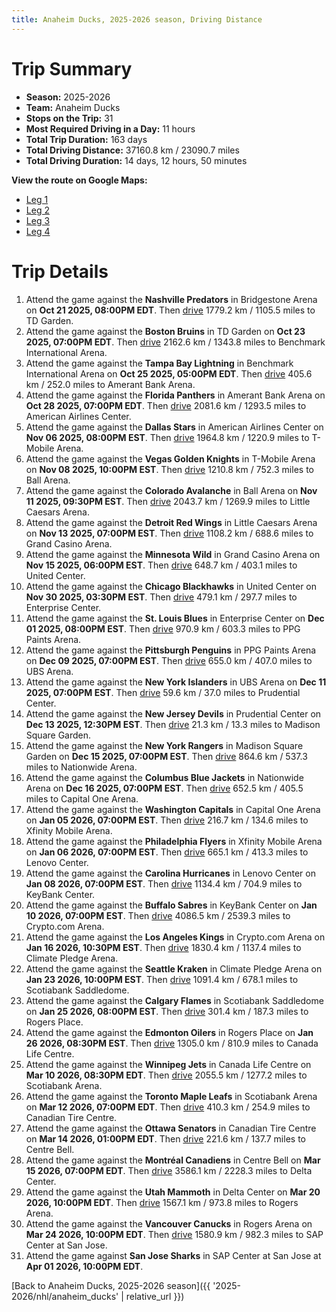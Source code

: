 ```yaml
---
title: Anaheim Ducks, 2025-2026 season, Driving Distance
---
```


# Trip Summary
- **Season:** 2025-2026
- **Team:** Anaheim Ducks
- **Stops on the Trip:** 31
- **Most Required Driving in a Day:** 11 hours
- **Total Trip Duration:** 163 days
- **Total Driving Distance:** 37160.8 km / 23090.7 miles
- **Total Driving Duration:** 14 days, 12 hours, 50 minutes

**View the route on Google Maps:**
- [Leg 1](https://www.google.com/maps/dir/Bridgestone+Arena+Nashville/TD+Garden+Boston/Benchmark+International+Arena+Tampa+Bay/Amerant+Bank+Arena+Florida/American+Airlines+Center+Dallas/T-Mobile+Arena+Vegas/Ball+Arena+Colorado/Little+Caesars+Arena+Detroit/Grand+Casino+Arena+Minnesota/United+Center+Chicago)
- [Leg 2](https://www.google.com/maps/dir/United+Center+Chicago/Enterprise+Center+St.+Louis/PPG+Paints+Arena+Pittsburgh/UBS+Arena+New+York/Prudential+Center+New+Jersey/Madison+Square+Garden+New+York/Nationwide+Arena+Columbus/Capital+One+Arena+Washington/Xfinity+Mobile+Arena+Philadelphia/Lenovo+Center+Carolina)
- [Leg 3](https://www.google.com/maps/dir/Lenovo+Center+Carolina/KeyBank+Center+Buffalo/Crypto.com+Arena+Los+Angeles/Climate+Pledge+Arena+Seattle/Scotiabank+Saddledome+Calgary/Rogers+Place+Edmonton/Canada+Life+Centre+Winnipeg/Scotiabank+Arena+Toronto/Canadian+Tire+Centre+Ottawa/Centre+Bell+Montréal)
- [Leg 4](https://www.google.com/maps/dir/Centre+Bell+Montréal/Delta+Center+Utah/Rogers+Arena+Vancouver/SAP+Center+at+San+Jose+San+Jose)

# Trip Details
1. Attend the game against the **Nashville Predators** in Bridgestone Arena on **Oct 21 2025, 08:00PM EDT**. Then [drive](https://www.google.com/maps/dir/Bridgestone+Arena+Nashville/TD+Garden+Boston) 1779.2 km / 1105.5 miles to TD Garden.
2. Attend the game against the **Boston Bruins** in TD Garden on **Oct 23 2025, 07:00PM EDT**. Then [drive](https://www.google.com/maps/dir/TD+Garden+Boston/Benchmark+International+Arena+Tampa+Bay) 2162.6 km / 1343.8 miles to Benchmark International Arena.
3. Attend the game against the **Tampa Bay Lightning** in Benchmark International Arena on **Oct 25 2025, 05:00PM EDT**. Then [drive](https://www.google.com/maps/dir/Benchmark+International+Arena+Tampa+Bay/Amerant+Bank+Arena+Florida) 405.6 km / 252.0 miles to Amerant Bank Arena.
4. Attend the game against the **Florida Panthers** in Amerant Bank Arena on **Oct 28 2025, 07:00PM EDT**. Then [drive](https://www.google.com/maps/dir/Amerant+Bank+Arena+Florida/American+Airlines+Center+Dallas) 2081.6 km / 1293.5 miles to American Airlines Center.
5. Attend the game against the **Dallas Stars** in American Airlines Center on **Nov 06 2025, 08:00PM EST**. Then [drive](https://www.google.com/maps/dir/American+Airlines+Center+Dallas/T-Mobile+Arena+Vegas) 1964.8 km / 1220.9 miles to T-Mobile Arena.
6. Attend the game against the **Vegas Golden Knights** in T-Mobile Arena on **Nov 08 2025, 10:00PM EST**. Then [drive](https://www.google.com/maps/dir/T-Mobile+Arena+Vegas/Ball+Arena+Colorado) 1210.8 km / 752.3 miles to Ball Arena.
7. Attend the game against the **Colorado Avalanche** in Ball Arena on **Nov 11 2025, 09:30PM EST**. Then [drive](https://www.google.com/maps/dir/Ball+Arena+Colorado/Little+Caesars+Arena+Detroit) 2043.7 km / 1269.9 miles to Little Caesars Arena.
8. Attend the game against the **Detroit Red Wings** in Little Caesars Arena on **Nov 13 2025, 07:00PM EST**. Then [drive](https://www.google.com/maps/dir/Little+Caesars+Arena+Detroit/Grand+Casino+Arena+Minnesota) 1108.2 km / 688.6 miles to Grand Casino Arena.
9. Attend the game against the **Minnesota Wild** in Grand Casino Arena on **Nov 15 2025, 06:00PM EST**. Then [drive](https://www.google.com/maps/dir/Grand+Casino+Arena+Minnesota/United+Center+Chicago) 648.7 km / 403.1 miles to United Center.
10. Attend the game against the **Chicago Blackhawks** in United Center on **Nov 30 2025, 03:30PM EST**. Then [drive](https://www.google.com/maps/dir/United+Center+Chicago/Enterprise+Center+St.+Louis) 479.1 km / 297.7 miles to Enterprise Center.
11. Attend the game against the **St. Louis Blues** in Enterprise Center on **Dec 01 2025, 08:00PM EST**. Then [drive](https://www.google.com/maps/dir/Enterprise+Center+St.+Louis/PPG+Paints+Arena+Pittsburgh) 970.9 km / 603.3 miles to PPG Paints Arena.
12. Attend the game against the **Pittsburgh Penguins** in PPG Paints Arena on **Dec 09 2025, 07:00PM EST**. Then [drive](https://www.google.com/maps/dir/PPG+Paints+Arena+Pittsburgh/UBS+Arena+New+York) 655.0 km / 407.0 miles to UBS Arena.
13. Attend the game against the **New York Islanders** in UBS Arena on **Dec 11 2025, 07:00PM EST**. Then [drive](https://www.google.com/maps/dir/UBS+Arena+New+York/Prudential+Center+New+Jersey) 59.6 km / 37.0 miles to Prudential Center.
14. Attend the game against the **New Jersey Devils** in Prudential Center on **Dec 13 2025, 12:30PM EST**. Then [drive](https://www.google.com/maps/dir/Prudential+Center+New+Jersey/Madison+Square+Garden+New+York) 21.3 km / 13.3 miles to Madison Square Garden.
15. Attend the game against the **New York Rangers** in Madison Square Garden on **Dec 15 2025, 07:00PM EST**. Then [drive](https://www.google.com/maps/dir/Madison+Square+Garden+New+York/Nationwide+Arena+Columbus) 864.6 km / 537.3 miles to Nationwide Arena.
16. Attend the game against the **Columbus Blue Jackets** in Nationwide Arena on **Dec 16 2025, 07:00PM EST**. Then [drive](https://www.google.com/maps/dir/Nationwide+Arena+Columbus/Capital+One+Arena+Washington) 652.5 km / 405.5 miles to Capital One Arena.
17. Attend the game against the **Washington Capitals** in Capital One Arena on **Jan 05 2026, 07:00PM EST**. Then [drive](https://www.google.com/maps/dir/Capital+One+Arena+Washington/Xfinity+Mobile+Arena+Philadelphia) 216.7 km / 134.6 miles to Xfinity Mobile Arena.
18. Attend the game against the **Philadelphia Flyers** in Xfinity Mobile Arena on **Jan 06 2026, 07:00PM EST**. Then [drive](https://www.google.com/maps/dir/Xfinity+Mobile+Arena+Philadelphia/Lenovo+Center+Carolina) 665.1 km / 413.3 miles to Lenovo Center.
19. Attend the game against the **Carolina Hurricanes** in Lenovo Center on **Jan 08 2026, 07:00PM EST**. Then [drive](https://www.google.com/maps/dir/Lenovo+Center+Carolina/KeyBank+Center+Buffalo) 1134.4 km / 704.9 miles to KeyBank Center.
20. Attend the game against the **Buffalo Sabres** in KeyBank Center on **Jan 10 2026, 07:00PM EST**. Then [drive](https://www.google.com/maps/dir/KeyBank+Center+Buffalo/Crypto.com+Arena+Los+Angeles) 4086.5 km / 2539.3 miles to Crypto.com Arena.
21. Attend the game against the **Los Angeles Kings** in Crypto.com Arena on **Jan 16 2026, 10:30PM EST**. Then [drive](https://www.google.com/maps/dir/Crypto.com+Arena+Los+Angeles/Climate+Pledge+Arena+Seattle) 1830.4 km / 1137.4 miles to Climate Pledge Arena.
22. Attend the game against the **Seattle Kraken** in Climate Pledge Arena on **Jan 23 2026, 10:00PM EST**. Then [drive](https://www.google.com/maps/dir/Climate+Pledge+Arena+Seattle/Scotiabank+Saddledome+Calgary) 1091.4 km / 678.1 miles to Scotiabank Saddledome.
23. Attend the game against the **Calgary Flames** in Scotiabank Saddledome on **Jan 25 2026, 08:00PM EST**. Then [drive](https://www.google.com/maps/dir/Scotiabank+Saddledome+Calgary/Rogers+Place+Edmonton) 301.4 km / 187.3 miles to Rogers Place.
24. Attend the game against the **Edmonton Oilers** in Rogers Place on **Jan 26 2026, 08:30PM EST**. Then [drive](https://www.google.com/maps/dir/Rogers+Place+Edmonton/Canada+Life+Centre+Winnipeg) 1305.0 km / 810.9 miles to Canada Life Centre.
25. Attend the game against the **Winnipeg Jets** in Canada Life Centre on **Mar 10 2026, 08:30PM EDT**. Then [drive](https://www.google.com/maps/dir/Canada+Life+Centre+Winnipeg/Scotiabank+Arena+Toronto) 2055.5 km / 1277.2 miles to Scotiabank Arena.
26. Attend the game against the **Toronto Maple Leafs** in Scotiabank Arena on **Mar 12 2026, 07:00PM EDT**. Then [drive](https://www.google.com/maps/dir/Scotiabank+Arena+Toronto/Canadian+Tire+Centre+Ottawa) 410.3 km / 254.9 miles to Canadian Tire Centre.
27. Attend the game against the **Ottawa Senators** in Canadian Tire Centre on **Mar 14 2026, 01:00PM EDT**. Then [drive](https://www.google.com/maps/dir/Canadian+Tire+Centre+Ottawa/Centre+Bell+Montréal) 221.6 km / 137.7 miles to Centre Bell.
28. Attend the game against the **Montréal Canadiens** in Centre Bell on **Mar 15 2026, 07:00PM EDT**. Then [drive](https://www.google.com/maps/dir/Centre+Bell+Montréal/Delta+Center+Utah) 3586.1 km / 2228.3 miles to Delta Center.
29. Attend the game against the **Utah Mammoth** in Delta Center on **Mar 20 2026, 10:00PM EDT**. Then [drive](https://www.google.com/maps/dir/Delta+Center+Utah/Rogers+Arena+Vancouver) 1567.1 km / 973.8 miles to Rogers Arena.
30. Attend the game against the **Vancouver Canucks** in Rogers Arena on **Mar 24 2026, 10:00PM EDT**. Then [drive](https://www.google.com/maps/dir/Rogers+Arena+Vancouver/SAP+Center+at+San+Jose+San+Jose) 1580.9 km / 982.3 miles to SAP Center at San Jose.
31. Attend the game against **San Jose Sharks** in SAP Center at San Jose at **Apr 01 2026, 10:00PM EDT**.

[Back to Anaheim Ducks, 2025-2026 season]({{ '2025-2026/nhl/anaheim_ducks' | relative_url }})
